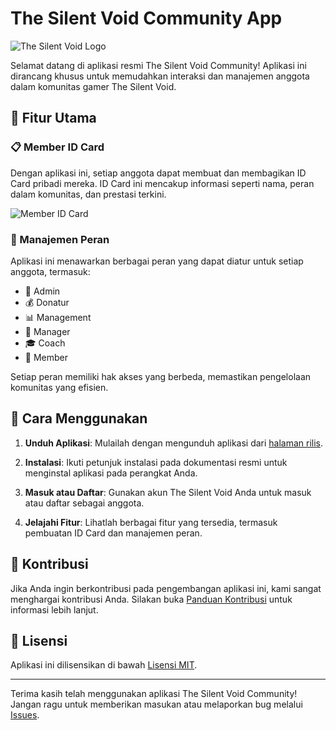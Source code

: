 # The Silent Void Community App

![The Silent Void Logo](images/tsv_logo.png)

Selamat datang di aplikasi resmi The Silent Void Community! Aplikasi ini dirancang khusus untuk memudahkan interaksi dan manajemen anggota dalam komunitas gamer The Silent Void.

## 🚀 Fitur Utama

### 📋 Member ID Card

Dengan aplikasi ini, setiap anggota dapat membuat dan membagikan ID Card pribadi mereka. ID Card ini mencakup informasi seperti nama, peran dalam komunitas, dan prestasi terkini.

![Member ID Card](images/id_card_example.png)

### 👥 Manajemen Peran

Aplikasi ini menawarkan berbagai peran yang dapat diatur untuk setiap anggota, termasuk:

- 👑 Admin
- 💰 Donatur
- 📊 Management
- 👔 Manager
- 🎓 Coach
- 👤 Member

Setiap peran memiliki hak akses yang berbeda, memastikan pengelolaan komunitas yang efisien.

## 📖 Cara Menggunakan

1. **Unduh Aplikasi**: Mulailah dengan mengunduh aplikasi dari [halaman rilis](https://github.com/yourusername/TheSilentVoidApp/releases).

2. **Instalasi**: Ikuti petunjuk instalasi pada dokumentasi resmi untuk menginstal aplikasi pada perangkat Anda.

3. **Masuk atau Daftar**: Gunakan akun The Silent Void Anda untuk masuk atau daftar sebagai anggota.

4. **Jelajahi Fitur**: Lihatlah berbagai fitur yang tersedia, termasuk pembuatan ID Card dan manajemen peran.

## 🤝 Kontribusi

Jika Anda ingin berkontribusi pada pengembangan aplikasi ini, kami sangat menghargai kontribusi Anda. Silakan buka [Panduan Kontribusi](CONTRIBUTING.md) untuk informasi lebih lanjut.

## 📄 Lisensi

Aplikasi ini dilisensikan di bawah [Lisensi MIT](LICENSE).

---

Terima kasih telah menggunakan aplikasi The Silent Void Community! Jangan ragu untuk memberikan masukan atau melaporkan bug melalui [Issues](https://github.com/yourusername/TheSilentVoidApp/issues).
